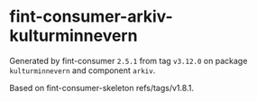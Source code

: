 # fint-consumer-arkiv-kulturminnevern

Generated by fint-consumer `2.5.1` from tag `v3.12.0` on package `kulturminnevern` and component `arkiv`.

Based on fint-consumer-skeleton refs/tags/v1.8.1.
